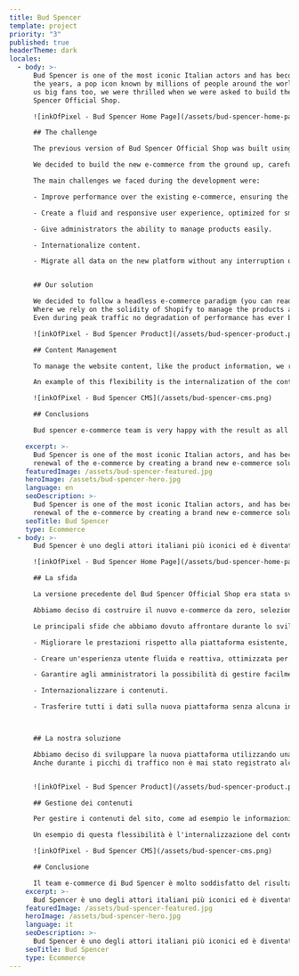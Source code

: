 ```yaml
---
title: Bud Spencer
template: project
priority: "3"
published: true
headerTheme: dark
locales:
  - body: >-
      Bud Spencer is one of the most iconic Italian actors and has become, over
      the years, a pop icon known by millions of people around the world. Being
      us big fans too, we were thrilled when we were asked to build the new Bud
      Spencer Official Shop.

      ![inkOfPixel - Bud Spencer Home Page](/assets/bud-spencer-home-page.png)

      ## The challenge

      The previous version of Bud Spencer Official Shop was built using Prestashop, but the overall experience did not feel modern and wasn’t satisfactory. A lot of problems, particularly slow performance and the complexity required to make changes, convinced the client to invest in a brand new solution that could improve both the user experience and at the same time reduce the administration fatigue.

      We decided to build the new e-commerce from the ground up, carefully selecting all the components and technologies that best fits the project requirements.

      The main challenges we faced during the development were:

      - Improve performance over the existing e-commerce, ensuring the scalability needed to support traffic peaks during promotions and events.

      - Create a fluid and responsive user experience, optimized for smartphone, without giving up on any desktop features.

      - Give administrators the ability to manage products easily.

      - Internationalize content.

      - Migrate all data on the new platform without any interruption of services.


      ## Our solution

      We decided to follow a headless e-commerce paradigm (you can read more in detail [here](/blog/headless-commerce-is-the-future-of-e-commerce)).
      Where we rely on the solidity of Shopify to manage the products and orders, while delegating the presentation layer to a separate custom built frontend. This allowed us to create a highly optimized solution with an extremely fluid and rich user experience.
      Even during peak traffic no degradation of performance has ever been recorded.

      ![inkOfPixel - Bud Spencer Product](/assets/bud-spencer-product.png)

      ## Content Management

      To manage the website content, like the product information, we relied on a CMS. With this approach the administrators are able to independently add, remove or modify all the contents of the e-commerce in total autonomy.

      An example of this flexibility is the internalization of the content managed entirely through the CMS, giving the possibility to independently modify the translations of all the contents. Right now the e-commerce is translated in Italian, English and German.

      ![inkOfPixel - Bud Spencer CMS](/assets/bud-spencer-cms.png)

      ## Conclusions

      Bud spencer e-commerce team is very happy with the result as all requirements have been met and we have created an extremely innovative, flexible and performing platform. We recommend that you see for yourself at [bud spencer official shop](https://shop.budspencerofficial.com) !

    excerpt: >-
      Bud Spencer is one of the most iconic Italian actors, and has become, over the years, a pop icon known by millions of people around the world. We dealt with the
      renewal of the e-commerce by creating a brand new e-commerce solution.
    featuredImage: /assets/bud-spencer-featured.jpg
    heroImage: /assets/bud-spencer-hero.jpg
    language: en
    seoDescription: >-
      Bud Spencer is one of the most iconic Italian actors, and has become, over the years, a pop icon known by millions of people around the world. We dealt with the
      renewal of the e-commerce by creating a brand new e-commerce solution.
    seoTitle: Bud Spencer
    type: Ecommerce
  - body: >-
      Bud Spencer è uno degli attori italiani più iconici ed è diventato, nel corso degli anni, un'icona pop riconosciuta da milioni di persone in tutto il mondo. Essendo anche noi dei suoi grandi fan, siamo rimasti entusiasti quando ci è stato chiesto di sviluppare il nuovo e-commerce ufficiale di Bud Spencer.

      ![inkOfPixel - Bud Spencer Home Page](/assets/bud-spencer-home-page.png)

      ## La sfida

      La versione precedente del Bud Spencer Official Shop era stata sviluppata utilizzando Prestashop, ma l'esperienza complessiva non era soddisfacente. Numerosi problemi, in particolare la lentezza generale dell’ e-commerce e la complessità necessaria per apportare modifiche, hanno convinto il cliente a investire in una soluzione nuova con l’obiettivo di migliorare l'esperienza dell'utente e allo stesso tempo ridurre le difficoltà di amministrazione.

      Abbiamo deciso di costruire il nuovo e-commerce da zero, selezionando con cura tutti i componenti e le tecnologie per meglio adattarle alle esigenze del progetto.

      Le principali sfide che abbiamo dovuto affrontare durante lo sviluppo sono state:

      - Migliorare le prestazioni rispetto alla piattaforma esistente, garantendo la scalabilità necessaria per supportare i picchi di traffico durante promozioni ed eventi.

      - Creare un'esperienza utente fluida e reattiva, ottimizzata per smartphone, senza rinunciare a nessuna funzionalità del desktop.

      - Garantire agli amministratori la possibilità di gestire facilmente i prodotti.

      - Internazionalizzare i contenuti.

      - Trasferire tutti i dati sulla nuova piattaforma senza alcuna interruzione dei servizi.



      ## La nostra soluzione

      Abbiamo deciso di sviluppare la nuova piattaforma utilizzando una soluzione basata su un paradigma headless commerce (puoi leggere più in dettaglio [qui](/blog/headless-commerce-is-the-future-of-e-commerce)). Nel quale facciamo affidamento sulla solidità di Shopify per gestire i prodotti e gli ordini, delegando la presentazione a un frontend separato e personalizzato. Questo ci ha permesso di creare una soluzione altamente ottimizzata con un'esperienza utente estremamente fluida e ricca.
      Anche durante i picchi di traffico non è mai stato registrato alcun degrado delle prestazioni.


      ![inkOfPixel - Bud Spencer Product](/assets/bud-spencer-product.png)

      ## Gestione dei contenuti

      Per gestire i contenuti del sito, come ad esempio le informazioni prodotto, abbiamo fatto affidamento su un CMS. Con questo approccio gli amministratori sono in grado di aggiungere, rimuovere o modificare autonomamente tutti i contenuti del’ e-commerce in totale autonomia.

      Un esempio di questa flessibilità è l'internalizzazione del contenuto gestito interamente attraverso il CMS, dando la possibilità di modificare in modo indipendente le traduzioni di tutti i contenuti. In questo momento l'e-commerce è tradotto in italiano, inglese e tedesco.

      ![inkOfPixel - Bud Spencer CMS](/assets/bud-spencer-cms.png)

      ## Conclusione

      Il team e-commerce di Bud Spencer è molto soddisfatto del risultato in quanto tutti i requisiti sono stati soddisfatti e abbiamo creato una piattaforma estremamente innovativa, flessibile e performante. Ti consigliamo di vedere di persona su [bud spencer official shop](https://shop.budspencerofficial.com) !
    excerpt: >-
      Bud Spencer è uno degli attori italiani più iconici ed è diventato, nel corso degli anni, un'icona pop riconosciuta da milioni di persone in tutto il mondo. Abbiamo sviluppato un nuovo e-commerce in linea con il loro brand.
    featuredImage: /assets/bud-spencer-featured.jpg
    heroImage: /assets/bud-spencer-hero.jpg
    language: it
    seoDescription: >-
      Bud Spencer è uno degli attori italiani più iconici ed è diventato, nel corso degli anni, un'icona pop riconosciuta da milioni di persone in tutto il mondo. Abbiamo sviluppato un nuovo e-commerce in linea con il loro brand.
    seoTitle: Bud Spencer
    type: Ecommerce
---
```

